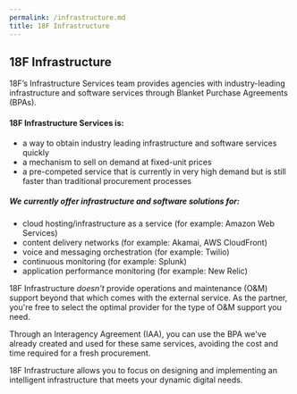 ```yaml
---
permalink: /infrastructure.md
title: 18F Infrastructure
---
```

## 18F Infrastructure

18F’s Infrastructure Services team provides agencies with industry-leading infrastructure and software services through Blanket Purchase Agreements (BPAs).

#### 18F Infrastructure Services is:

* a way to obtain industry leading infrastructure and software services quickly
* a mechanism to sell on demand at fixed-unit prices
* a pre-competed service that is currently in very high demand but is still faster than traditional procurement processes

##### We currently offer infrastructure and software solutions for:

* cloud hosting/infrastructure as a service (for example: Amazon Web Services)
* content delivery networks (for example: Akamai, AWS CloudFront)
* voice and messaging orchestration (for example: Twilio)
* continuous monitoring (for example: Splunk)
* application performance monitoring (for example: New Relic)

18F Infrastructure *doesn't* provide operations and maintenance (O&M) support beyond that which comes with the external service. As the partner, you're free to select the optimal provider for the type of O&M support you need.

Through an Interagency Agreement (IAA), you can use the BPA we've already created and used for these same services, avoiding the cost and time required for a fresh procurement.

18F Infrastructure allows you to focus on designing and implementing an intelligent infrastructure that meets your dynamic digital needs.
